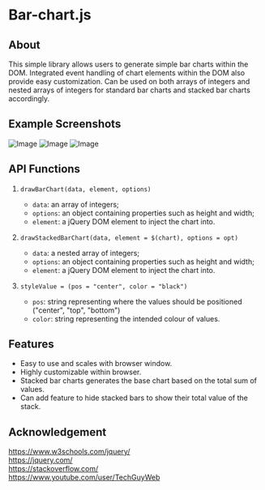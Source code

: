 # Bar-chart.js
## About
This simple library allows users to generate simple bar charts within the DOM.
Integrated event handling of chart elements within the DOM also provide easy customization.
Can be used on both arrays of integers and nested arrays of integers for standard bar charts and stacked bar charts accordingly.

## Example Screenshots
![Image](https://preview.ibb.co/h50KwU/Screen_Shot_2018_08_14_at_10_01_53_PM.png)
![Image](https://preview.ibb.co/dCmL39/Screen_Shot_2018_08_14_at_10_07_07_PM.png)
![Image](https://preview.ibb.co/eeAKwU/Screen_Shot_2018_08_14_at_10_09_17_PM.png)

## API Functions
1. `drawBarChart(data, element, options)`    
    * `data`: an array of integers;  
    * `options`: an object containing properties such as height and width;  
    * `element`: a jQuery DOM element to inject the chart into.  

2. `drawStackedBarChart(data, element = $(chart), options = opt)`
    * `data`: a nested array of integers;  
    * `options`: an object containing properties such as height and width;  
    * `element`: a jQuery DOM element to inject the chart into.  
3. `styleValue = (pos = "center", color = "black")`
    * `pos`: string representing where the values should be positioned ("center", "top", "bottom")
    * `color`: string representing the intended colour of values.


## Features
* Easy to use and scales with browser window.
* Highly customizable within browser.
* Stacked bar charts generates the base chart based on the total sum of values.
* Can add feature to hide stacked bars to show their total value of the stack.

## Acknowledgement
https://www.w3schools.com/jquery/  
https://jquery.com/  
https://stackoverflow.com/  
https://www.youtube.com/user/TechGuyWeb
